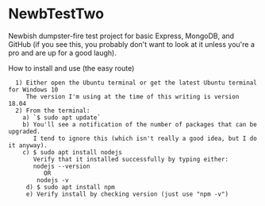 # NewbTestTwo
Newbish dumpster-fire test project for basic Express, MongoDB, and GitHub (if you see this, you probably don't want to look at it unless you're a pro and are up for a good laugh).

How to install and use (the easy route)

```
  1) Either open the Ubuntu terminal or get the latest Ubuntu terminal for Windows 10
     The version I'm using at the time of this writing is version 18.04
  2) From the terminal:
    a) `$ sudo apt update`
    b) You'll see a notification of the number of packages that can be upgraded. 
       I tend to ignore this (which isn't really a good idea, but I do it anyway).
    c) $ sudo apt install nodejs
       Verify that it installed successfully by typing either:
       nodejs --version
          OR
        nodejs -v
     d) $ sudo apt install npm
     e) Verify install by checking version (just use "npm -v")
 
         
